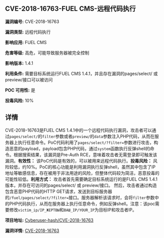 ## CVE-2018-16763-FUEL CMS-远程代码执行

**漏洞编号:** CVE-2018-16763

**漏洞类型:** 远程代码执行

**影响应用:** FUEL CMS

**危害等级:** 高危，可能导致服务器被完全控制

**影响版本:** 1.4.1

**利用条件:** 需要目标系统运行FUEL CMS 1.4.1，并且存在漏洞的pages/select/ 或 preview/接口可以被访问

**POC 可用性:** 是

**投毒风险:** 10%

## 详情

CVE-2018-16763是FUEL CMS 1.4.1中的一个远程代码执行漏洞，攻击者可以通过`pages/select/`的`filter`参数或者`preview/`的`data`参数注入PHP代码，从而在服务器上执行任意命令。PoC代码利用了`pages/select/?filter=`参数进行攻击，构造恶意的payload，payload包含PHP代码，通过`system`函数执行反弹shell的命令。根据搜索结果，该漏洞是Pre-Auth RCE，意味着攻击者无需登录即可触发该漏洞。**有效性：** 该PoC代码是有效的，可以被用来远程代码执行。**投毒风险：** 风险较低，约10%。PoC的核心功能是利用漏洞执行反弹shell，虽然其中包含了IP地址等敏感信息，存在被用于非法用途的风险，但整体代码较为简洁，恶意投毒的可能性较低。**利用方式：** 攻击者首先需要确定目标系统运行的是FUEL CMS 1.4.1版本，并存在可访问的pages/select/ 或 preview/接口。 然后，攻击者通过构造包含恶意PHP代码的HTTP GET请求，发送到目标服务器的`/fuel/pages/select/?filter=`接口。服务器解析该请求时，会将`filter`参数中的PHP代码执行，从而在服务器上执行任意命令，例如反弹shell。注意：该poc需要修改`victim_ip/IP_ЖЕРТВЫ`和`ВАШ_IP/YOUR_IP`为目标IP和攻击者IP。

**项目地址:** [Cyberuser-hash/CVE-2018-16763](https://github.com/Cyberuser-hash/CVE-2018-16763)

**漏洞详情:** [CVE-2018-16763](https://nvd.nist.gov/vuln/detail/CVE-2018-16763)